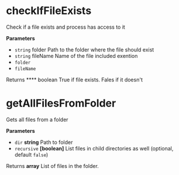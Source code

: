 # checkIfFileExists

Check if a file exists and process has access to it

**Parameters**

-   `string`  folder Path to the folder where the file should exist
-   `string`  fileName Name of the file included exention
-   `folder`  
-   `fileName`  

Returns **** boolean True if file exists. Fales if it doesn't

# getAllFilesFromFolder

Gets all files from a folder

**Parameters**

-   `dir` **string** Path to folder
-   `recursive` **[boolean]** List files in child directories as well (optional, default `false`)

Returns **array** List of files in the folder.
